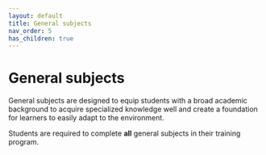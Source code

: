 ```yaml
---
layout: default
title: General subjects
nav_order: 5
has_children: true
---
```


# General subjects

General subjects are designed to equip students with a broad academic background to acquire specialized knowledge well and create a foundation for learners to easily adapt to the environment.

Students are required to complete **all** general subjects in their training program.